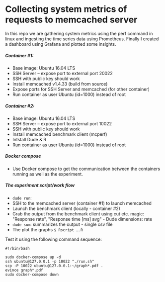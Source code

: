 # Collecting system metrics of requests to memcached server

In this repo we are gathering system metrics using the perf command in linux and ingesting the time series data using Prometheus. Finally I created a dashboard using Grafana and plotted some insights. 

##### Container #1: #####

* Base image: Ubuntu 16.04 LTS
* SSH Server – expose port to external port 20022
* SSH with public key should work
* Install memcached v1.4.33 (build from source)
* Expose ports for SSH Server and memcached (for other container)
* Run container as user Ubuntu (id=1000) instead of root

##### Container #2: #####
* Base image: Ubuntu 16.04 LTS
* SSH Server – expose port to external port 10022
* SSH with public key should work
* Install memcached benchmark client (mcperf)
* Intstall Dude & R
* Run container as user Ubuntu (id=1000) instead of root


##### Docker compose #####
* Use Docker compose to get the communication between the containers running as well as the experiment.

##### The experiment script/work flow #####
* ```dude run```:
* SSH to the memcached server (container #1) to launch memcached
* Launch the benchmark client (locally - container #2)
* Grab the output from the benchmark client using cut etc. magic: "Response rate", "Response time [ms] avg" - Dude dimensions: rate 
* ```dude sum```: summarizes the output - single csv file
* The plot the graphs ```$ Rscript ….R```

Test it using the following command sequence:
```
#!/bin/bash

sudo docker-compose up -d
ssh ubuntu@127.0.0.1 -p 10022 "./run.sh"
scp -P 10022 ubuntu@127.0.0.1:~/graph*.pdf .
evince graph*.pdf
sudo docker-compose down
```
